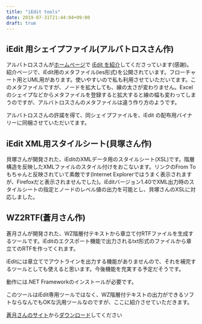 ```yaml
---
title: "iEdit tools"
date: 2019-07-31T21:44:04+09:00
draft: true
---
```


## iEdit 用シェイプファイル(アルバトロスさん作)

アルバトロスさんが[ホームページ](http://www2u.biglobe.ne.jp/~albatros/index.htm)で [iEdit を紹介](http://www2u.biglobe.ne.jp/~albatros/iEdit.htm)してくださっています(感謝)。紹介ページで、iEdit用のメタファイル(ies形式)を公開されています。フローチャート用とUML用があります。使いやすいので私も利用させていただいてます。このメタファイルですが、ノードを拡大しても、線の太さが変わりません。Excelのシェイプなどからメタファイルを登録すると拡大すると線の幅も変わってしまうのですが、アルバトロスさんのメタファイルは違う作り方のようです。

アルバトロスさんの許諾を得て、同シェイプファイルを、iEdit の配布用バイナリーに同梱させていただいてます。

## iEdit XML用スタイルシート(貝塚さん作)
貝塚さんが開発された、iEditのXMLデータ用のスタイルシート(XSL)です。階層構造を反映したXMLファイルのスタイル付けをおこないます。リンクのFrom Toもちゃんと反映されていて素敵です(Internet Explorerではうまく表示されますが、Firefoxだと表示されませんでした)。iEditバージョン1.40でXML出力時のスタイルシートの指定とノードのレベル値の出力を可能とし、貝塚さんのXSLに対応しました。

## WZ2RTF(蒼月さん作)
蒼月さんが開発された、WZ階層付テキストから章立て付RTFファイルを生成するツールです。iEditのエクスポート機能で出力されるtxt形式のファイルから章立てのRTFを作ってくれます。

iEditには章立てでアウトラインを出力する機能がありませんので、それを補完するツールとしても使えると思います。今後機能を充実する予定だそうです。

動作には.NET Frameworkのインストールが必要です。

このツールはiEdit専用ツールではなく、WZ階層付テキストの出力ができるソフトならなんでもOKな汎用ツールなのですが、ここに紹介させていただきます。

[蒼月さんのサイト](http://www.sougetu.net/)から[ダウンロード](http://www.sougetu.net/program/wz2rtf%e3%80%80iedit%E3%81%AE%E3%83%86%E3%82%AD%E3%82%B9%E3%83%88%E5%87%BA%E5%8A%9B%E3%83%87%E3%83%BC%E3%82%BF%E3%82%92rtf%E3%81%AB%E5%A4%89%E6%8F%9B)してください